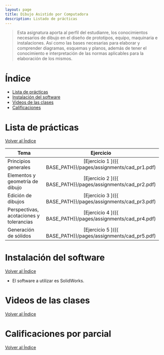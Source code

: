 ```yaml
---
layout: page
title: Dibujo Asistido por Computadora
description: Listado de prácticas
---
```


> Esta asignatura aporta al perfil del estudianre, los conocimientos necesarios de dibujo en el diseño de prototipos, equipo, maquinaria e instalaciones. Así como las bases necesarias para elaborar y comprender diagramas, esquemas y planos, además de tener el conocimiento e interpretación de las normas aplicables para la elaboración de los mismos.

# Índice
- [Lista de prácticas](#lista-de-prácticas)
- [Instalación del software](#instalación-del-software)
- [Videos de las clases](#videos-de-las-clases)
- [Calificaciones](#calificaciones)


# Lista de prácticas
[Volver al Índice](#índice)

|Tema                                    |Ejercicio       |
|----------------------------------------|:--------------:|
|Principios generales                    |[Ejercicio 1 ]({{ BASE_PATH}}/pages/assignments/cad_pr1.pdf)|
|Elementos y geometría de dibujo         |[Ejercicio 2 ]({{ BASE_PATH}}/pages/assignments/cad_pr2.pdf)|
|Edición de dibujos                      |[Ejercicio 3 ]({{ BASE_PATH}}/pages/assignments/cad_pr3.pdf)|
|Perspectivas, acotaciones y tolerancias |[Ejercicio 4 ]({{ BASE_PATH}}/pages/assignments/cad_pr4.pdf)|
|Generación de sólidos                   |[Ejercicio 5 ]({{ BASE_PATH}}/pages/assignments/cad_pr5.pdf)|

# Instalación del software
[Volver al Índice](#índice)

- El software a utilizar es SolidWorks.

# Videos de las clases
[Volver al Índice](#índice)

# Calificaciones por parcial 
[Volver al Índice](#índice)


<!-- Note: this is how to write a comment in HTML. Everything in here won't show up on your webpage.-->

<!--
To increase the size of the title, use fewer # in front of the paper title.
To decrease the size of the title, use more #. 
To remove the italics, remove the * before and after the description
To remove the underline from the title, remove the <u> tags (<u> and </u>)
-->
